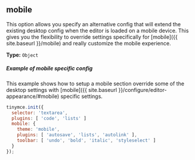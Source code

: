 ## mobile

This option allows you specify an alternative config that will extend the existing desktop config when the editor is loaded on a mobile device. This gives you the flexibility to override settings specifically for [mobile]({{ site.baseurl }}/mobile) and really customize the mobile experience.

**Type:** `Object`

##### Example of mobile specific config

This example shows how to setup a mobile section override some of the desktop settings with [mobile]({{ site.baseurl }}/configure/editor-appearance/#mobile) specific settings.

```js
tinymce.init({
  selector: 'textarea',
  plugins: [ 'code', 'lists' ]
  mobile: {
    theme: 'mobile',
    plugins: [ 'autosave', 'lists', 'autolink' ],
    toolbar: [ 'undo', 'bold', 'italic', 'styleselect' ]
  }
});
```
